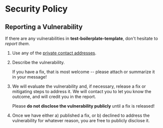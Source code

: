 # Security Policy

## Reporting a Vulnerability

If there are any vulnerabilities in **test-boilerplate-template**, don't hesitate to _report them_.

1. Use any of the [private contact addresses](https://github.com/shelegdmitriy/test-boilerplate-template#support).
2. Describe the vulnerability.

   If you have a fix, that is most welcome -- please attach or summarize it in your message!

3. We will evaluate the vulnerability and, if necessary, release a fix or mitigating steps to address it. We will contact you to let you know the outcome, and will credit you in the report.

   Please **do not disclose the vulnerability publicly** until a fix is released!

4. Once we have either a) published a fix, or b) declined to address the vulnerability for whatever reason, you are free to publicly disclose it.
